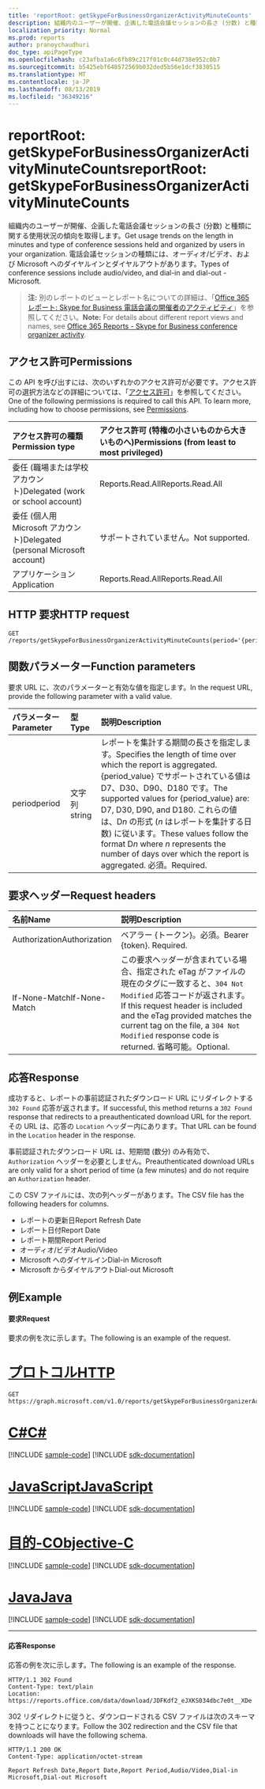 ```yaml
---
title: 'reportRoot: getSkypeForBusinessOrganizerActivityMinuteCounts'
description: 組織内のユーザーが開催、企画した電話会議セッションの長さ (分数) と種類に関する使用状況の傾向を取得します。 電話会議セッションの種類には、オーディオ/ビデオ、および Microsoft へのダイヤルインとダイヤルアウトがあります。
localization_priority: Normal
ms.prod: reports
author: pranoychaudhuri
doc_type: apiPageType
ms.openlocfilehash: c23afba1a6c6fb89c217f01c0c44d738e952c0b7
ms.sourcegitcommit: b5425ebf648572569b032ded5b56e1dcf3830515
ms.translationtype: MT
ms.contentlocale: ja-JP
ms.lasthandoff: 08/13/2019
ms.locfileid: "36349216"
---
```

# <a name="reportroot-getskypeforbusinessorganizeractivityminutecounts"></a><span data-ttu-id="95651-104">reportRoot: getSkypeForBusinessOrganizerActivityMinuteCounts</span><span class="sxs-lookup"><span data-stu-id="95651-104">reportRoot: getSkypeForBusinessOrganizerActivityMinuteCounts</span></span>

<span data-ttu-id="95651-105">組織内のユーザーが開催、企画した電話会議セッションの長さ (分数) と種類に関する使用状況の傾向を取得します。</span><span class="sxs-lookup"><span data-stu-id="95651-105">Get usage trends on the length in minutes and type of conference sessions held and organized by users in your organization.</span></span> <span data-ttu-id="95651-106">電話会議セッションの種類には、オーディオ/ビデオ、および Microsoft へのダイヤルインとダイヤルアウトがあります。</span><span class="sxs-lookup"><span data-stu-id="95651-106">Types of conference sessions include audio/video, and dial-in and dial-out - Microsoft.</span></span>

> <span data-ttu-id="95651-107">**注:** 別のレポートのビューとレポート名についての詳細は、「[Office 365 レポート: Skype for Business 電話会議の開催者のアクティビティ](https://support.office.com/client/Skype-for-Business-Online-conference-organized-activity-03a255d4-0e1d-4b24-b73d-7a62fae36254)」を参照してください。</span><span class="sxs-lookup"><span data-stu-id="95651-107">**Note:** For details about different report views and names, see [Office 365 Reports - Skype for Business conference organizer activity](https://support.office.com/client/Skype-for-Business-Online-conference-organized-activity-03a255d4-0e1d-4b24-b73d-7a62fae36254).</span></span>

## <a name="permissions"></a><span data-ttu-id="95651-108">アクセス許可</span><span class="sxs-lookup"><span data-stu-id="95651-108">Permissions</span></span>

<span data-ttu-id="95651-p103">この API を呼び出すには、次のいずれかのアクセス許可が必要です。アクセス許可の選択方法などの詳細については、「[アクセス許可](/graph/permissions-reference)」を参照してください。</span><span class="sxs-lookup"><span data-stu-id="95651-p103">One of the following permissions is required to call this API. To learn more, including how to choose permissions, see [Permissions](/graph/permissions-reference).</span></span>

| <span data-ttu-id="95651-111">アクセス許可の種類</span><span class="sxs-lookup"><span data-stu-id="95651-111">Permission type</span></span>                        | <span data-ttu-id="95651-112">アクセス許可 (特権の小さいものから大きいものへ)</span><span class="sxs-lookup"><span data-stu-id="95651-112">Permissions (from least to most privileged)</span></span> |
| :------------------------------------- | :--------------------------------------- |
| <span data-ttu-id="95651-113">委任 (職場または学校アカウント)</span><span class="sxs-lookup"><span data-stu-id="95651-113">Delegated (work or school account)</span></span>     | <span data-ttu-id="95651-114">Reports.Read.All</span><span class="sxs-lookup"><span data-stu-id="95651-114">Reports.Read.All</span></span>                         |
| <span data-ttu-id="95651-115">委任 (個人用 Microsoft アカウント)</span><span class="sxs-lookup"><span data-stu-id="95651-115">Delegated (personal Microsoft account)</span></span> | <span data-ttu-id="95651-116">サポートされていません。</span><span class="sxs-lookup"><span data-stu-id="95651-116">Not supported.</span></span>                           |
| <span data-ttu-id="95651-117">アプリケーション</span><span class="sxs-lookup"><span data-stu-id="95651-117">Application</span></span>                            | <span data-ttu-id="95651-118">Reports.Read.All</span><span class="sxs-lookup"><span data-stu-id="95651-118">Reports.Read.All</span></span>                         |

## <a name="http-request"></a><span data-ttu-id="95651-119">HTTP 要求</span><span class="sxs-lookup"><span data-stu-id="95651-119">HTTP request</span></span>


<!-- { "blockType": "ignored" } --> 

```http
GET /reports/getSkypeForBusinessOrganizerActivityMinuteCounts(period='{period_value}')
```

## <a name="function-parameters"></a><span data-ttu-id="95651-120">関数パラメーター</span><span class="sxs-lookup"><span data-stu-id="95651-120">Function parameters</span></span>

<span data-ttu-id="95651-121">要求 URL に、次のパラメーターと有効な値を指定します。</span><span class="sxs-lookup"><span data-stu-id="95651-121">In the request URL, provide the following parameter with a valid value.</span></span>

| <span data-ttu-id="95651-122">パラメーター</span><span class="sxs-lookup"><span data-stu-id="95651-122">Parameter</span></span> | <span data-ttu-id="95651-123">型</span><span class="sxs-lookup"><span data-stu-id="95651-123">Type</span></span>   | <span data-ttu-id="95651-124">説明</span><span class="sxs-lookup"><span data-stu-id="95651-124">Description</span></span>                              |
| :-------- | :----- | :--------------------------------------- |
| <span data-ttu-id="95651-125">period</span><span class="sxs-lookup"><span data-stu-id="95651-125">period</span></span>    | <span data-ttu-id="95651-126">文字列</span><span class="sxs-lookup"><span data-stu-id="95651-126">string</span></span> | <span data-ttu-id="95651-127">レポートを集計する期間の長さを指定します。</span><span class="sxs-lookup"><span data-stu-id="95651-127">Specifies the length of time over which the report is aggregated.</span></span> <span data-ttu-id="95651-128">{period_value} でサポートされている値は D7、D30、D90、D180 です。</span><span class="sxs-lookup"><span data-stu-id="95651-128">The supported values for {period_value} are: D7, D30, D90, and D180.</span></span> <span data-ttu-id="95651-129">これらの値は、D*n* の形式 (*n* はレポートを集計する日数) に従います。</span><span class="sxs-lookup"><span data-stu-id="95651-129">These values follow the format D*n* where *n* represents the number of days over which the report is aggregated.</span></span> <span data-ttu-id="95651-130">必須。</span><span class="sxs-lookup"><span data-stu-id="95651-130">Required.</span></span> |

## <a name="request-headers"></a><span data-ttu-id="95651-131">要求ヘッダー</span><span class="sxs-lookup"><span data-stu-id="95651-131">Request headers</span></span>

| <span data-ttu-id="95651-132">名前</span><span class="sxs-lookup"><span data-stu-id="95651-132">Name</span></span>          | <span data-ttu-id="95651-133">説明</span><span class="sxs-lookup"><span data-stu-id="95651-133">Description</span></span>                              |
| :------------ | :--------------------------------------- |
| <span data-ttu-id="95651-134">Authorization</span><span class="sxs-lookup"><span data-stu-id="95651-134">Authorization</span></span> | <span data-ttu-id="95651-p105">ベアラー {トークン}。必須。</span><span class="sxs-lookup"><span data-stu-id="95651-p105">Bearer {token}. Required.</span></span>                |
| <span data-ttu-id="95651-137">If-None-Match</span><span class="sxs-lookup"><span data-stu-id="95651-137">If-None-Match</span></span> | <span data-ttu-id="95651-138">この要求ヘッダーが含まれている場合、指定された eTag がファイルの現在のタグに一致すると、`304 Not Modified` 応答コードが返されます。</span><span class="sxs-lookup"><span data-stu-id="95651-138">If this request header is included and the eTag provided matches the current tag on the file, a `304 Not Modified` response code is returned.</span></span> <span data-ttu-id="95651-139">省略可能。</span><span class="sxs-lookup"><span data-stu-id="95651-139">Optional.</span></span> |

## <a name="response"></a><span data-ttu-id="95651-140">応答</span><span class="sxs-lookup"><span data-stu-id="95651-140">Response</span></span>

<span data-ttu-id="95651-141">成功すると、レポートの事前認証されたダウンロード URL にリダイレクトする `302 Found` 応答が返されます。</span><span class="sxs-lookup"><span data-stu-id="95651-141">If successful, this method returns a `302 Found` response that redirects to a preauthenticated download URL for the report.</span></span> <span data-ttu-id="95651-142">その URL は、応答の `Location` ヘッダー内にあります。</span><span class="sxs-lookup"><span data-stu-id="95651-142">That URL can be found in the `Location` header in the response.</span></span>

<span data-ttu-id="95651-143">事前認証されたダウンロード URL は、短期間 (数分) のみ有効で、`Authorization` ヘッダーを必要としません。</span><span class="sxs-lookup"><span data-stu-id="95651-143">Preauthenticated download URLs are only valid for a short period of time (a few minutes) and do not require an `Authorization` header.</span></span>

<span data-ttu-id="95651-144">この CSV ファイルには、次の列ヘッダーがあります。</span><span class="sxs-lookup"><span data-stu-id="95651-144">The CSV file has the following headers for columns.</span></span>

- <span data-ttu-id="95651-145">レポートの更新日</span><span class="sxs-lookup"><span data-stu-id="95651-145">Report Refresh Date</span></span>
- <span data-ttu-id="95651-146">レポート日付</span><span class="sxs-lookup"><span data-stu-id="95651-146">Report Date</span></span>
- <span data-ttu-id="95651-147">レポート期間</span><span class="sxs-lookup"><span data-stu-id="95651-147">Report Period</span></span>
- <span data-ttu-id="95651-148">オーディオ/ビデオ</span><span class="sxs-lookup"><span data-stu-id="95651-148">Audio/Video</span></span>
- <span data-ttu-id="95651-149">Microsoft へのダイヤルイン</span><span class="sxs-lookup"><span data-stu-id="95651-149">Dial-in Microsoft</span></span>
- <span data-ttu-id="95651-150">Microsoft からダイヤルアウト</span><span class="sxs-lookup"><span data-stu-id="95651-150">Dial-out Microsoft</span></span>

## <a name="example"></a><span data-ttu-id="95651-151">例</span><span class="sxs-lookup"><span data-stu-id="95651-151">Example</span></span>

#### <a name="request"></a><span data-ttu-id="95651-152">要求</span><span class="sxs-lookup"><span data-stu-id="95651-152">Request</span></span>

<span data-ttu-id="95651-153">要求の例を次に示します。</span><span class="sxs-lookup"><span data-stu-id="95651-153">The following is an example of the request.</span></span>


# <a name="httptabhttp"></a>[<span data-ttu-id="95651-154">プロトコル</span><span class="sxs-lookup"><span data-stu-id="95651-154">HTTP</span></span>](#tab/http)
<!--{
  "blockType": "request",
  "isComposable": true,
  "name": "reportroot_getskypeforbusinessorganizeractivityminutecounts"
}-->

```http
GET https://graph.microsoft.com/v1.0/reports/getSkypeForBusinessOrganizerActivityMinuteCounts(period='D7')
```
# <a name="ctabcsharp"></a>[<span data-ttu-id="95651-155">C#</span><span class="sxs-lookup"><span data-stu-id="95651-155">C#</span></span>](#tab/csharp)
[!INCLUDE [sample-code](../includes/snippets/csharp/reportroot-getskypeforbusinessorganizeractivityminutecounts-csharp-snippets.md)]
[!INCLUDE [sdk-documentation](../includes/snippets/snippets-sdk-documentation-link.md)]

# <a name="javascripttabjavascript"></a>[<span data-ttu-id="95651-156">JavaScript</span><span class="sxs-lookup"><span data-stu-id="95651-156">JavaScript</span></span>](#tab/javascript)
[!INCLUDE [sample-code](../includes/snippets/javascript/reportroot-getskypeforbusinessorganizeractivityminutecounts-javascript-snippets.md)]
[!INCLUDE [sdk-documentation](../includes/snippets/snippets-sdk-documentation-link.md)]

# <a name="objective-ctabobjc"></a>[<span data-ttu-id="95651-157">目的-C</span><span class="sxs-lookup"><span data-stu-id="95651-157">Objective-C</span></span>](#tab/objc)
[!INCLUDE [sample-code](../includes/snippets/objc/reportroot-getskypeforbusinessorganizeractivityminutecounts-objc-snippets.md)]
[!INCLUDE [sdk-documentation](../includes/snippets/snippets-sdk-documentation-link.md)]

# <a name="javatabjava"></a>[<span data-ttu-id="95651-158">Java</span><span class="sxs-lookup"><span data-stu-id="95651-158">Java</span></span>](#tab/java)
[!INCLUDE [sample-code](../includes/snippets/java/reportroot-getskypeforbusinessorganizeractivityminutecounts-java-snippets.md)]
[!INCLUDE [sdk-documentation](../includes/snippets/snippets-sdk-documentation-link.md)]

---


#### <a name="response"></a><span data-ttu-id="95651-159">応答</span><span class="sxs-lookup"><span data-stu-id="95651-159">Response</span></span>

<span data-ttu-id="95651-160">応答の例を次に示します。</span><span class="sxs-lookup"><span data-stu-id="95651-160">The following is an example of the response.</span></span>

<!-- {
  "blockType": "response",
  "truncated": true,
  "@odata.type": "microsoft.graph.report"
} -->

```http
HTTP/1.1 302 Found
Content-Type: text/plain
Location: https://reports.office.com/data/download/JDFKdf2_eJXKS034dbc7e0t__XDe
```

<span data-ttu-id="95651-161">302 リダイレクトに従うと、ダウンロードされる CSV ファイルは次のスキーマを持つことになります。</span><span class="sxs-lookup"><span data-stu-id="95651-161">Follow the 302 redirection and the CSV file that downloads will have the following schema.</span></span>

<!-- { "blockType": "ignored" } --> 

```http
HTTP/1.1 200 OK
Content-Type: application/octet-stream

Report Refresh Date,Report Date,Report Period,Audio/Video,Dial-in Microsoft,Dial-out Microsoft
```
<!-- uuid: 8fcb5dbc-d5aa-4681-8e31-b001d5168d79 
2015-10-25 14:57:30 UTC -->
<!-- {
  "type": "#page.annotation",
  "description": "Example",
  "keywords": "",
  "section": "documentation",
  "tocPath": "",
  "suppressions": [
  ]
}-->
